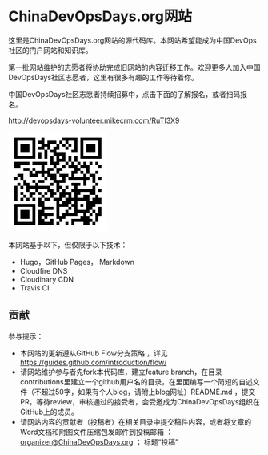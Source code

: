 # ChinaDevOpsDays.org网站

这里是ChinaDevOpsDays.org网站的源代码库。本网站希望能成为中国DevOps社区的门户网站和知识库。

第一批网站维护的志愿者将协助完成旧网站的内容迁移工作。欢迎更多人加入中国DevOpsDays社区志愿者，这里有很多有趣的工作等待着你。

中国DevOpsDays社区志愿者持续招募中，点击下面的了解报名，或者扫码报名。

http://devopsdays-volunteer.mikecrm.com/RuTI3X9

![二维码](./RuTI3X9.png "扫码报名")


本网站基于以下，但仅限于以下技术：

* Hugo，GitHub Pages， Markdown
* Cloudfire DNS
* Cloudinary CDN
* Travis CI

## 贡献

参与提示：

* 本网站的更新遵从GitHub Flow分支策略 ，详见 https://guides.github.com/introduction/flow/
* 请网站维护参与者先fork本代码库，建立feature branch，在目录contributions里建立一个github用户名的目录，在里面编写一个简短的自述文件（不超过50字，如果有个人blog，请附上blog网址）README.md ，提交PR，等待review，审核通过的接受者，会受邀成为ChinaDevOpsDays组织在GitHub上的成员。
* 请网站内容的贡献者（投稿者）在相关目录中提交稿件内容，或者将文章的Word文档和附图文件压缩包发邮件到投稿邮箱 ： organizer@ChinaDevOpsDays.org ； 标题“投稿”
